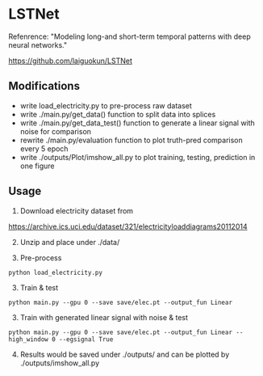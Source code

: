 # LSTNet
Refenrence: "Modeling long-and short-term temporal patterns with deep neural networks." 

https://github.com/laiguokun/LSTNet

## Modifications
* write load_electricity.py to pre-process raw dataset
* write ./main.py/get_data() function to split data into splices
* write ./main.py/get_data_test() function to generate a linear signal with noise for comparison
* rewrite ./main.py/evaluation function to plot truth-pred comparison every 5 epoch
* write ./outputs/Plot/imshow_all.py to plot training, testing, prediction in one figure

## Usage
1. Download electricity dataset from 

https://archive.ics.uci.edu/dataset/321/electricityloaddiagrams20112014

2. Unzip and place under ./data/
  
4. Pre-process

```
python load_electricity.py
```

3. Train & test

```
python main.py --gpu 0 --save save/elec.pt --output_fun Linear
```

3. Train with generated linear signal with noise & test

```
python main.py --gpu 0 --save save/elec.pt --output_fun Linear --high_window 0 --egsignal True
```

4. Results would be saved under ./outputs/ and can be plotted by ./outputs/imshow_all.py



